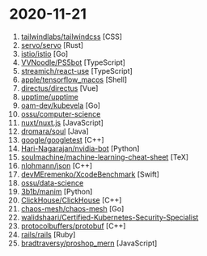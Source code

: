 # 2020-11-21

1. [tailwindlabs/tailwindcss](https://github.com/tailwindlabs/tailwindcss "A utility-first CSS framework for rapid UI development.") [CSS]
2. [servo/servo](https://github.com/servo/servo "The Servo Browser Engine") [Rust]
3. [istio/istio](https://github.com/istio/istio "Connect, secure, control, and observe services.") [Go]
4. [VVNoodle/PS5bot](https://github.com/VVNoodle/PS5bot "bot to monitor PS5 stock and auto-purchase when available") [TypeScript]
5. [streamich/react-use](https://github.com/streamich/react-use "React Hooks — 👍") [TypeScript]
6. [apple/tensorflow_macos](https://github.com/apple/tensorflow_macos "TensorFlow for macOS 11.0+ accelerated using Apple's ML Compute framework.") [Shell]
7. [directus/directus](https://github.com/directus/directus "Open-Source Data Platform — Directus wraps your new or existing SQL database with a realtime GraphQL+REST API for developers, and an intuitive admin app for non-technical users. 🐰") [Vue]
8. [upptime/upptime](https://github.com/upptime/upptime "⬆️ Uptime monitor and status page powered by GitHub") 
9. [oam-dev/kubevela](https://github.com/oam-dev/kubevela "An Easy-to-use yet Fully Extensible App Platform based on Kubernetes and Open Application Model.") [Go]
10. [ossu/computer-science](https://github.com/ossu/computer-science "🎓 Path to a free self-taught education in Computer Science!") 
11. [nuxt/nuxt.js](https://github.com/nuxt/nuxt.js "The Intuitive Vue Framework") [JavaScript]
12. [dromara/soul](https://github.com/dromara/soul "High-Performance Java API Gateway") [Java]
13. [google/googletest](https://github.com/google/googletest "Googletest - Google Testing and Mocking Framework") [C++]
14. [Hari-Nagarajan/nvidia-bot](https://github.com/Hari-Nagarajan/nvidia-bot "Tool to help us buy a GPU in 2020") [Python]
15. [soulmachine/machine-learning-cheat-sheet](https://github.com/soulmachine/machine-learning-cheat-sheet "Classical equations and diagrams in machine learning") [TeX]
16. [nlohmann/json](https://github.com/nlohmann/json "JSON for Modern C++") [C++]
17. [devMEremenko/XcodeBenchmark](https://github.com/devMEremenko/XcodeBenchmark "XcodeBenchmark measures the compilation time of a large codebase on iMac, MacBook, and Mac Pro") [Swift]
18. [ossu/data-science](https://github.com/ossu/data-science "📊 Path to a free self-taught education in Data Science!") 
19. [3b1b/manim](https://github.com/3b1b/manim "Animation engine for explanatory math videos") [Python]
20. [ClickHouse/ClickHouse](https://github.com/ClickHouse/ClickHouse "ClickHouse is a free analytics DBMS for big data") [C++]
21. [chaos-mesh/chaos-mesh](https://github.com/chaos-mesh/chaos-mesh "A Chaos Engineering Platform for Kubernetes.") [Go]
22. [walidshaari/Certified-Kubernetes-Security-Specialist](https://github.com/walidshaari/Certified-Kubernetes-Security-Specialist "Online resources that will help you prepare for taking the CNCF/Linux Foundation CKS 2020 Kubernetes Certified Security Specialist Certification exam. with time, This is not likely the comprehensive up to date list - please make a pull request if there something that should be added here.") 
23. [protocolbuffers/protobuf](https://github.com/protocolbuffers/protobuf "Protocol Buffers - Google's data interchange format") [C++]
24. [rails/rails](https://github.com/rails/rails "Ruby on Rails") [Ruby]
25. [bradtraversy/proshop_mern](https://github.com/bradtraversy/proshop_mern "Shopping cart built with MERN & Redux") [JavaScript]
